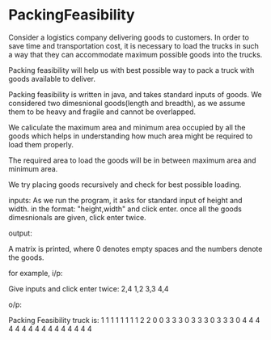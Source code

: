 # PackingFeasibility
Consider a logistics company delivering goods to customers. In order to save time and transportation cost, it is necessary to load the trucks in such a way that they can accommodate maximum possible goods into the trucks.

Packing feasibility will help us with best possible way to pack a truck with goods available to deliver.

Packing feasibility is written in java, and takes standard inputs of goods. We considered two dimesnional goods(length and breadth), as we assume them to be heavy and fragile and cannot be overlapped.

We caliculate the maximum area and minimum area occupied by all the goods which helps in understanding how much area might be required to load them properly.

The required area to load the goods will be in between maximum area and minimum area.

We try placing goods recursively and check for best possible loading.


inputs:
As we run the program, it asks for standard input of height and width.
in the format: "height,width" and click enter. 
once all the goods dimesnionals are given, click enter twice.

output:

A matrix is printed, where 0 denotes empty spaces and the numbers denote the goods.


for example,
i/p:

Give inputs and click enter twice:
2,4
1,2
3,3
4,4


o/p:

Packing Feasibility truck is:
 1  1  1  1 
 1  1  1  1 
 2  2  0  0 
 3  3  3  0 
 3  3  3  0 
 3  3  3  0 
 4  4  4  4 
 4  4  4  4 
 4  4  4  4 
 4  4  4  4 
 
 
